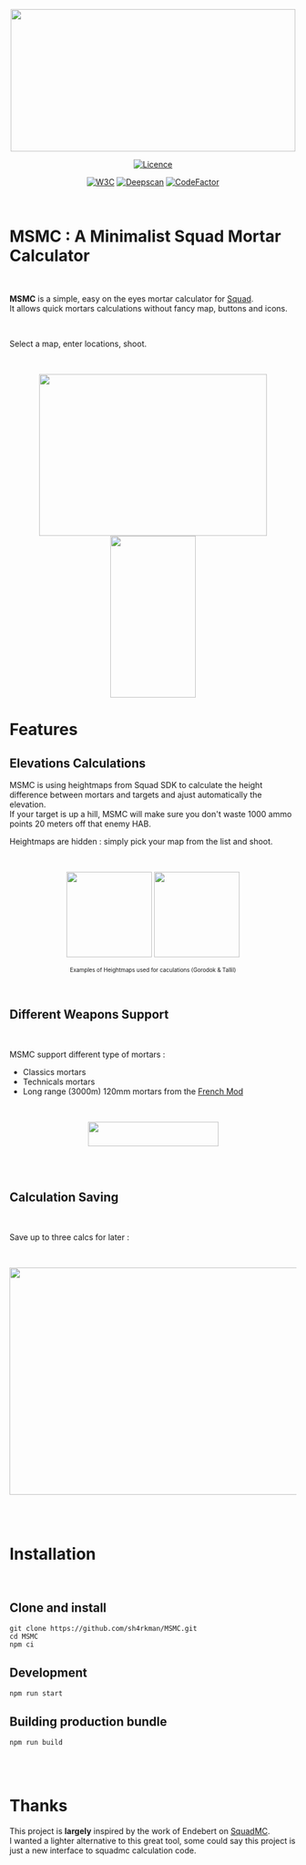 
 <p align="center">
   <img width="500" height="250" src="https://i.imgur.com/AvOk3yK.png">
 </p>

<p align="center">


</p>

<p align="center">
  <a href="https://github.com/sh4rkman/MSMC/blob/master/LICENSE"><img src="https://img.shields.io/github/license/Naereen/StrapDown.js.svg" alt="Licence"></a>
</p>
<p align="center">
  <a href="https://validator.w3.org/nu/?doc=https%3A%2F%2Fmortar.sharkman.info%2F"><img src="https://img.shields.io/badge/W3C-Good-green.svg" alt="W3C"></a>
  <a href="https://deepscan.io/dashboard#view=project&tid=12376&pid=15404&bid=306486"><img src="https://deepscan.io/api/teams/12376/projects/15404/branches/306486/badge/grade.svg" alt="Deepscan"></a>
  <a href="https://www.codefactor.io/repository/github/sh4rkman/msmc"><img src="https://www.codefactor.io/repository/github/sh4rkman/msmc/badge" alt="CodeFactor"></a>
</p>



</br>

# **MSMC** : A Minimalist Squad Mortar Calculator


</br>

**MSMC** is a simple, easy on the eyes mortar calculator for <a href="https://joinsquad.com/">Squad</a>.  
It allows quick mortars calculations without fancy map, buttons and icons.
 
</br>

Select a map, enter locations, shoot.

</br>
 
 
<p align="center">
  <img width="400" height="284" src="https://i.imgur.com/icCrf1q.png">
  <img width="150" height="284" src="https://i.imgur.com/05Iszff.png">
</p>

# **Features**


## **Elevations Calculations**

MSMC is using heightmaps from Squad SDK to calculate the height difference between mortars and targets and ajust automatically the elevation.  
If your target is up a hill, MSMC will make sure you don't waste 1000 ammo points 20 meters off that enemy HAB.

Heightmaps are hidden : simply pick your map from the list and shoot.

</br>

<p align="center">
  <img width="150" height="150" src="https://github.com/sh4rkman/MSMC/blob/master/src/img/heightmaps/gorodok.jpg?raw=true">
  <img width="150" height="150" src="https://github.com/sh4rkman/MSMC/blob/master/src/img/heightmaps/tallil.jpg?raw=true">
</p>
<p align="center"><sub><sup>Examples of Heightmaps used for caculations (Gorodok & Tallil)</sub></sup></p>


</br>

## **Different Weapons Support**

</br>


MSMC support different type of mortars :
- Classics mortars
- Technicals mortars
- Long range (3000m) 120mm mortars from the <a href="https://smf.tactical-collective.com/">French Mod</a>

 </br>
 <p align="center">
   <img width="229" height="43" src="https://i.imgur.com/QVUnpec.png">
 </p>

 </br></br>


## **Calculation Saving**

</br>

Save up to three calcs for later :

 </br>

 <p align="center">
   <img width="523" height="399" src="https://i.imgur.com/24gnFal.gif">
 </p>

 </br></br>

# Installation
</br>


## Clone and install

```
git clone https://github.com/sh4rkman/MSMC.git
cd MSMC
npm ci
```

## Development
```
npm run start
```

## Building production bundle
```
npm run build
```

</br></br>

# Thanks

This project is **largely** inspired by the work of Endebert on <a href="https://github.com/Endebert/squadmc">SquadMC</a>.  
I wanted a lighter alternative to this great tool, some could say this project is just a new interface to squadmc calculation code.


